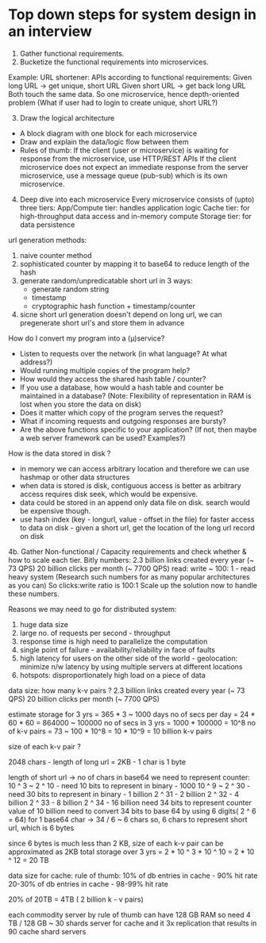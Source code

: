 # Top down steps for system design in an interview
1. Gather functional requirements.
2. Bucketize the functional requirements into microservices.

Example: URL shortener:
 APIs according to functional requirements:
Given long URL → get unique, short URL Given short URL → get back long URL
Both touch the same data. So one microservice, hence depth-oriented problem (What if user had to login to create unique, short URL?)

3. Draw the logical architecture
- A block diagram with one block for each microservice 
- Draw and explain the data/logic flow between them 
- Rules of thumb:
  If the client (user or microservice) is waiting for response from the microservice, use HTTP/REST APIs
  If the client microservice does not expect an immediate response from the server microservice, use a message queue (pub-sub) which is its own microservice.

4. Deep dive into each microservice
Every microservice consists of (upto) three tiers:
App/Compute tier: handles application logic
Cache tier: for high-throughput data access and in-memory compute 
Storage tier: for data persistence

url generation methods:

1. naive counter method
2. sophisticated counter by mapping it to base64 to reduce length of the hash
3. generate random/unpredicatable short url in 3 ways:
    - generate random string
    - timestamp
    - cryptographic hash function + timestamp/counter
4. sicne short url generation doesn't depend on long url, we can pregenerate short url's and store them in advance
 
 How do I convert my program into a (μ)service?
- Listen to requests over the network (in what language? At what address?)
- Would running multiple copies of the program help?
- How would they access the shared hash table / counter?
- If you use a database, how would a hash table and counter be maintained in a database? (Note: Flexibility of representation in RAM is lost when you store the data on disk)
- Does it matter which copy of the program serves the request?
- What if incoming requests and outgoing responses are bursty?
- Are the above functions specific to your application? (If not, then maybe a web server framework can be used? Examples?)
 
How is the data stored in disk ?
 - in memory we can access arbitrary location and therefore we can use hashmap or other data structures
 - when data is stored is disk, contiguous access is better as arbitrary access requires disk seek, which would be expensive.
 - data could be stored in an append only data file on disk. search would be expensive though.
 - use hash index (key - longurl, value - offset in the file) for faster access to data on disk - given a short url, get the location of the long url record on disk


4b. Gather Non-functional / Capacity requirements and check whether & how to scale each tier.
  Bitly numbers:
  2.3 billion links created every year (~ 73 QPS)
  20 billion clicks per month (~ 7700 QPS)
  read: write ~ 100: 1 - read heavy system
  (Research such numbers for as many popular architectures as you can) So clicks:write ratio is 100:1
  Scale up the solution now to handle these numbers.
  
Reasons we may need to go for distributed system:
1. huge data size
2. large no. of requests per second - throughput
3. response time is high need to parallelize the computation
4. single point of failure - availability/reliability in face of faults
5. high latency for users on the other side of the world - geolocation: minimize n/w latency by using multiple servers at different locations
6. hotspots: disproportionately high load on a piece of data


data size:
how many k-v pairs ? 
  2.3 billion links created every year (~ 73 QPS)
  20 billion clicks per month (~ 7700 QPS)

estimate storage for 3 yrs = 365 * 3 ~ 1000 days
no of secs per day = 24 * 60 * 60  = 864000 ~ 100000
no of secs in 3 yrs = 1000 * 100000 = 10^8
no of k-v pairs = 73 ~ 100 * 10^8 = 10 * 10^9 = 10 billion k-v pairs 

size of each k-v pair ?

2048 chars - length of long url = 2KB - 1 char is 1 byte

length of short url -> no of chars in base64 we need to represent counter:
10 ^ 3 ~ 2 ^ 10 - need 10 bits to represent in binary - 1000
10 ^ 9 ~ 2 ^ 30 - need 30 bits to represent in binary - 1 billion
2 ^ 31  - 2 billion
2 ^ 32 - 4 billion
2 ^ 33 - 8 billion
2 ^ 34 - 16 billion
need 34 bits to represent counter value of 10 billion
need to convert 34 bits to base 64 by using 6 digits( 2 ^ 6 = 64)  for 1 base64 char -> 34 / 6 ~ 6 chars
so, 6 chars to represent short url, which is 6 bytes 

since 6 bytes is much less than 2 KB, size of each k-v pair can be approximated as 2KB
total storage over 3 yrs = 2 * 10 ^ 3 * 10 ^ 10 = 2 * 10 ^ 12 = 20 TB

data size for cache:
rule of thumb:
  10% of db entries in cache - 90% hit rate
  20-30% of db entries in cache - 98-99% hit rate

  20% of 20TB = 4TB ( 2 billion k - v pairs)

  each commodity server by rule of thumb can have 128 GB RAM
  so need 4 TB / 128 GB ~ 30 shards server for cache and it 3x replication that results in 90 cache shard servers





